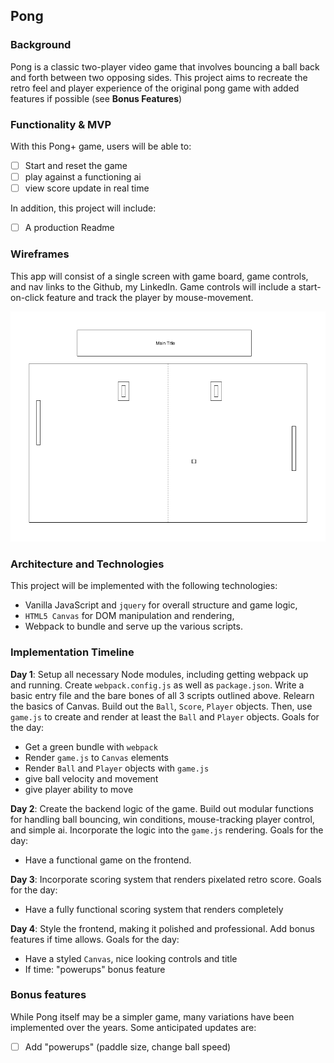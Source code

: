 ## Pong

### Background


Pong is a classic two-player video game that involves bouncing a ball back and forth between two opposing sides. This project aims to recreate the retro feel and player experience of the original pong game with added features if possible (see **Bonus Features**)

### Functionality & MVP  

With this Pong+ game, users will be able to:

- [ ] Start and reset the game
- [ ] play against a functioning ai
- [ ] view score update in real time

In addition, this project will include:

- [ ] A production Readme

### Wireframes

This app will consist of a single screen with game board, game controls, and nav links to the Github, my LinkedIn. Game controls will include a start-on-click feature and track the player by mouse-movement.

![wireframes](docs/images/pong_wireframe.png)

### Architecture and Technologies

This project will be implemented with the following technologies:

- Vanilla JavaScript and `jquery` for overall structure and game logic,
- `HTML5 Canvas` for DOM manipulation and rendering,
- Webpack to bundle and serve up the various scripts.

### Implementation Timeline

**Day 1**: Setup all necessary Node modules, including getting webpack up and running.  Create `webpack.config.js` as well as `package.json`.  Write a basic entry file and the bare bones of all 3 scripts outlined above.  Relearn the basics of Canvas. Build out the `Ball`, `Score`, `Player` objects.  Then, use `game.js` to create and render at least the `Ball` and `Player` objects. Goals for the day:

- Get a green bundle with `webpack`
- Render `game.js` to `Canvas` elements
- Render `Ball` and `Player` objects with `game.js`
- give ball velocity and movement
- give player ability to move

**Day 2**: Create the backend logic of the game.  Build out modular functions for handling ball bouncing, win conditions, mouse-tracking player control, and simple ai.  Incorporate the logic into the `game.js` rendering.  Goals for the day:

- Have a functional game on the frontend.

**Day 3**: Incorporate scoring system that renders pixelated retro score. Goals for the day:

- Have a fully functional scoring system that renders completely


**Day 4**:  Style the frontend, making it polished and professional. Add bonus features if time allows. Goals for the day:

- Have a styled `Canvas`, nice looking controls and title
- If time: "powerups" bonus feature


### Bonus features

While Pong itself may be a simpler game, many variations have been implemented over the years.  Some anticipated updates are:

- [ ] Add "powerups" (paddle size, change ball speed)
